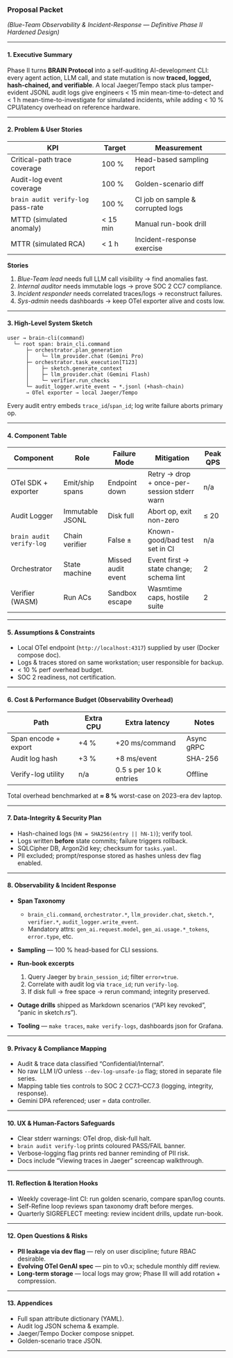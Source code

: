 ### Proposal Packet

*(Blue-Team Observability & Incident-Response — Definitive Phase II Hardened Design)*

---

#### 1. Executive Summary

Phase II turns **BRAIN Protocol** into a self-auditing AI-development CLI: every agent action, LLM call, and state mutation is now **traced, logged, hash-chained, and verifiable**.  A local Jaeger/Tempo stack plus tamper-evident JSONL audit logs give engineers < 15 min mean-time-to-detect and < 1 h mean-time-to-investigate for simulated incidents, while adding < 10 % CPU/latency overhead on reference hardware.

---

#### 2. Problem & User Stories

| KPI                                | Target   | Measurement                       |
| ---------------------------------- | -------- | --------------------------------- |
| Critical-path trace coverage       | 100 %    | Head-based sampling report        |
| Audit-log event coverage           | 100 %    | Golden-scenario diff              |
| `brain audit verify-log` pass-rate | 100 %    | CI job on sample & corrupted logs |
| MTTD (simulated anomaly)           | < 15 min | Manual run-book drill             |
| MTTR (simulated RCA)               | < 1 h    | Incident-response exercise        |

**Stories**

1. *Blue-Team lead* needs full LLM call visibility → find anomalies fast.
2. *Internal auditor* needs immutable logs → prove SOC 2 CC7 compliance.
3. *Incident responder* needs correlated traces/logs → reconstruct failures.
4. *Sys-admin* needs dashboards → keep OTel exporter alive and costs low.

---

#### 3. High-Level System Sketch

```
user → brain-cli(command)
  └─ root span: brain_cli.command
      ├─ orchestrator.plan_generation
      │    └─ llm_provider.chat (Gemini Pro)
      ├─ orchestrator.task_execution[T123]
      │    ├─ sketch.generate_context
      │    ├─ llm_provider.chat (Gemini Flash)
      │    └─ verifier.run_checks
      └─ audit_logger.write_event → *.jsonl (+hash-chain)
      → OTel exporter → local Jaeger/Tempo
```

Every audit entry embeds `trace_id`/`span_id`; log write failure aborts primary op.

---

#### 4. Component Table

| Component                | Role            | Failure Mode       | Mitigation                                  | Peak QPS |
| ------------------------ | --------------- | ------------------ | ------------------------------------------- | -------- |
| OTel SDK + exporter      | Emit/ship spans | Endpoint down      | Retry → drop + once-per-session stderr warn | n/a      |
| Audit Logger             | Immutable JSONL | Disk full          | Abort op, exit non-zero                     | ≤ 20     |
| `brain audit verify-log` | Chain verifier  | False ±            | Known-good/bad test set in CI               | n/a      |
| Orchestrator             | State machine   | Missed audit event | Event first → state change; schema lint     | 2        |
| Verifier (WASM)          | Run ACs         | Sandbox escape     | Wasmtime caps, hostile suite                | 2        |

---

#### 5. Assumptions & Constraints

* Local OTel endpoint (`http://localhost:4317`) supplied by user (Docker compose doc).
* Logs & traces stored on same workstation; user responsible for backup.
* < 10 % perf overhead budget.
* SOC 2 readiness, not certification.

---

#### 6. Cost & Performance Budget (Observability Overhead)

| Path                 | Extra CPU | Extra latency          | Notes      |
| -------------------- | --------- | ---------------------- | ---------- |
| Span encode + export | +4 %      | +20 ms/command         | Async gRPC |
| Audit log hash       | +3 %      | +8 ms/event            | SHA-256    |
| Verify-log utility   | n/a       | 0.5 s per 10 k entries | Offline    |

Total overhead benchmarked at **≈ 8 %** worst-case on 2023-era dev laptop.

---

#### 7. Data-Integrity & Security Plan

* Hash-chained logs (`hN = SHA256(entry || hN-1)`); verify tool.
* Logs written **before** state commits; failure triggers rollback.
* SQLCipher DB, Argon2id key; checksum for `tasks.yaml`.
* PII excluded; prompt/response stored as hashes unless dev flag enabled.

---

#### 8. Observability & Incident Response

* **Span Taxonomy**

  * `brain_cli.command`, `orchestrator.*`, `llm_provider.chat`, `sketch.*`, `verifier.*`, `audit_logger.write_event`.
  * Mandatory attrs: `gen_ai.request.model`, `gen_ai.usage.*_tokens`, `error.type`, etc.
* **Sampling** — 100 % head-based for CLI sessions.
* **Run-book excerpts**

  1. Query Jaeger by `brain_session_id`; filter `error=true`.
  2. Correlate with audit log via `trace_id`; run `verify-log`.
  3. If disk full → free space → rerun command; integrity preserved.
* **Outage drills** shipped as Markdown scenarios (“API key revoked”, “panic in sketch.rs”).
* **Tooling** — `make traces`, `make verify-logs`, dashboards json for Grafana.

---

#### 9. Privacy & Compliance Mapping

* Audit & trace data classified “Confidential/Internal”.
* No raw LLM I/O unless `--dev-log-unsafe-io` flag; stored in separate file series.
* Mapping table ties controls to SOC 2 CC7.1–CC7.3 (logging, integrity, response).
* Gemini DPA referenced; user = data controller.

---

#### 10. UX & Human-Factors Safeguards

* Clear stderr warnings: OTel drop, disk-full halt.
* `brain audit verify-log` prints coloured PASS/FAIL banner.
* Verbose-logging flag prints red banner reminding of PII risk.
* Docs include “Viewing traces in Jaeger” screencap walkthrough.

---

#### 11. Reflection & Iteration Hooks

* Weekly coverage-lint CI: run golden scenario, compare span/log counts.
* Self-Refine loop reviews span taxonomy draft before merges.
* Quarterly SIGREFLECT meeting: review incident drills, update run-book.

---

#### 12. Open Questions & Risks

* **PII leakage via dev flag** — rely on user discipline; future RBAC desirable.
* **Evolving OTel GenAI spec** — pin to v0.x; schedule monthly diff review.
* **Long-term storage** — local logs may grow; Phase III will add rotation + compression.

---

#### 13. Appendices

* Full span attribute dictionary (YAML).
* Audit log JSON schema & example.
* Jaeger/Tempo Docker compose snippet.
* Golden-scenario trace JSON.

---
